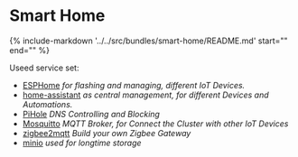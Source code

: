 # Smart Home

{%
   include-markdown '../../src/bundles/smart-home/README.md'
   start="<!--description-start-->"
   end="<!--description-end-->"
%}

Useed service set:

* [ESPHome](../services/esphome.md) *for flashing and managing, different IoT Devices.*
* [home-assistant](../services/home-assistant.md) *as central management, for different Devices and Automations.*
* [PiHole](../services/pihole.md) *DNS Controlling and Blocking*
* [Mosquitto](../services/mosquitto.md) *MQTT Broker, for Connect the Cluster with other IoT Devices*
* [zigbee2mqtt](../services/zigbee2mqtt.md) *Build your own Zigbee Gateway*
* [minio](../services/minio.md) *used for longtime storage*

